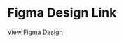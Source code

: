 # Figma Design Link

[View Figma Design](https://www.figma.com/design/YdjkO0pzvL0XIRImMr2cJn/data-muse-experimentation?node-id=0-1&t=GW4Y02uhtD0bTRtL-1)
